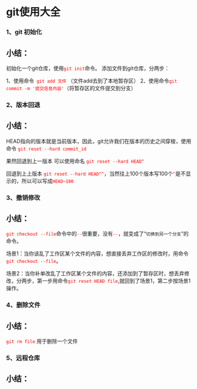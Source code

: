 # git使用大全
### 1、git 初始化
## 小结：
初始化一个git仓库，使用<font style="color:red">`git init`</font>命令。
添加文件到git仓库，分两步：

1、使用命令<font style="color:red;">` git add 文件` </font>（文件add去到了本地暂存区）
2、使用命令<font style="color:red;">`git commit -m '提交信息内容'`</font>（将暂存区的文件提交到分支）

### 2、版本回退

## 小结：

HEAD指向的版本就是当前版本，因此，git允许我们在版本的历史之间穿梭，使用命令 <font style="color:red;">`git reset --hard commit_id `</font>

果然回退到上一版本 可以使用命名 <font style="color:red;">`git reset --hard HEAD^`</font>

回退到上上版本 <font style="color:red;">`git reset --hard HEAD^^`</font>，当然往上100个版本写100个<font style="color:red;">`^`</font>是不显示的，所以可以写成<font style="color:red;">`HEAD~100`</font>

### 3、撤销修改

## 小结：

<font style="color:red;">`git checkout --file`</font>命令中的<font style="color:red;">`--`</font>很重要，没有<font style="color:red;">`--`</font>，就变成了“`切换到另一个分支`”的命令。

场景1：当你该乱了工作区某个文件的内容，想直接丢弃工作区的修改时，用命令<font style="color:red;">`git checkout --file`</font>。

场景2：当你补单改乱了工作区某个文件的内容，还添加到了暂存区时，想丢弃修改，分两步，第一步用命令<font style="color:red;">`git reset HEAD file`</font>,就回到了场景1，第二步按场景1操作。

### 4、删除文件

## 小结：

<font style="color:red;">`git rm file`</font> 用于删除一个文件

### 5、远程仓库

## 小结：






